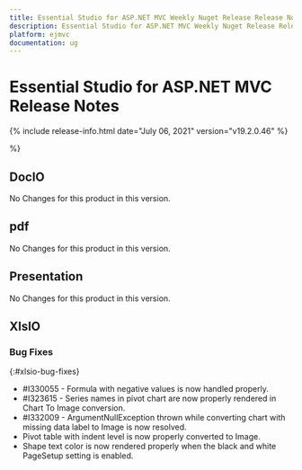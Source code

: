 ```yaml
---
title: Essential Studio for ASP.NET MVC Weekly Nuget Release Release Notes  
description: Essential Studio for ASP.NET MVC Weekly Nuget Release Release Notes  
platform: ejmvc
documentation: ug
---
```


# Essential Studio for ASP.NET MVC  Release Notes  

{% include release-info.html date="July 06, 2021"  version="v19.2.0.46" %} 



 %}



## DocIO

No Changes for this product in this version.

[//]: # "Delete the contents of this file while new content is added."

## pdf

No Changes for this product in this version.

[//]: # "Delete the contents of this file while new content is added."

## Presentation

No Changes for this product in this version.

[//]: # "Delete the contents of this file while new content is added."

## XlsIO

### Bug Fixes
{:#xlsio-bug-fixes}

* \#I330055 - Formula with negative values is now handled properly.
* \#I323615 - Series names in pivot chart are now properly rendered in Chart To Image conversion.
* \#I332009 - ArgumentNullException thrown while converting chart with missing data label to Image is now resolved.
* Pivot table with indent level is now properly converted to Image.
* Shape text color is now rendered properly when the black and white PageSetup setting is enabled.
